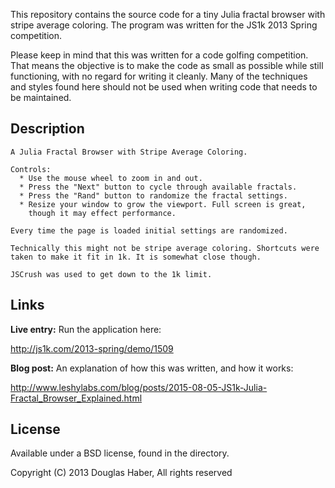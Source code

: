 This repository contains the source code for a tiny Julia fractal
browser with stripe average coloring.  The program was written for the
JS1k 2013 Spring competition.

Please keep in mind that this was written for a code golfing competition. That means the objective is to make the code as small as possible while still functioning, with no regard for writing it cleanly. Many of the techniques and styles found here should not be used when writing code that needs to be maintained.

## Description

```
A Julia Fractal Browser with Stripe Average Coloring.

Controls:
  * Use the mouse wheel to zoom in and out.
  * Press the "Next" button to cycle through available fractals.
  * Press the "Rand" button to randomize the fractal settings.
  * Resize your window to grow the viewport. Full screen is great,
    though it may effect performance.

Every time the page is loaded initial settings are randomized.

Technically this might not be stripe average coloring. Shortcuts were
taken to make it fit in 1k. It is somewhat close though.

JSCrush was used to get down to the 1k limit.
```


## Links

**Live entry:**  Run the application here:

http://js1k.com/2013-spring/demo/1509

**Blog post:**  An explanation of how this was written, and how it works:

http://www.leshylabs.com/blog/posts/2015-08-05-JS1k-Julia-Fractal_Browser_Explained.html

## License

Available under a BSD license, found in the directory.

Copyright (C) 2013 Douglas Haber, All rights reserved
